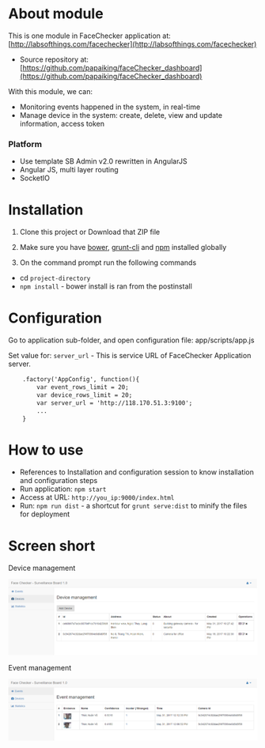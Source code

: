 # About module

This is one module in FaceChecker application at: [http://labsofthings.com/facechecker](http://labsofthings.com/facechecker)

-   Source repository at: [https://github.com/papaiking/faceChecker_dashboard](https://github.com/papaiking/faceChecker_dashboard)

With this module, we can:

-   Monitoring events happened in the system, in real-time
-   Manage device in the system: create, delete, view and update information, access token

### Platform
* Use template SB Admin v2.0 rewritten in AngularJS
* Angular JS, multi layer routing
* SocketIO

# Installation

1. Clone this project or Download that ZIP file

2. Make sure you have [bower](http://bower.io/), [grunt-cli](https://www.npmjs.com/package/grunt-cli) and  [npm](https://www.npmjs.org/) installed globally

3. On the command prompt run the following commands
- cd `project-directory`
- `npm install` - bower install is ran from the postinstall

# Configuration

Go to application sub-folder, and open configuration file: app/scripts/app.js

Set value for: `server_url` - This is service URL of FaceChecker Application server.

```
    .factory('AppConfig', function(){
        var event_rows_limit = 20;
        var device_rows_limit = 20;
        var server_url = 'http://118.170.51.3:9100';
        ...
    }
```

# How to use

* References to Installation and configuration session to know installation and configuration steps
* Run application: `npm start`
* Access at URL: `http://you_ip:9000/index.html`
* Run: `npm run dist` - a shortcut for `grunt serve:dist` to minify the files for deployment

# Screen short

Device management

<img alt="Device management" src="./img/device_management.png" style="border: 0px;">

Event management

<img alt="Event management" src="./img/event_management.png" style="border: 0px;">
